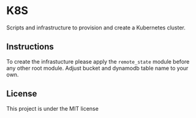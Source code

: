 # K8S

Scripts and infrastructure to provision and create a Kubernetes cluster.

## Instructions

To create the infrastucture please apply the ```remote_state``` module before any other root module. Adjust bucket and dynamodb table name to your own.

## License

This project is under the MIT license
